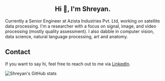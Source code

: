 <h2 align="center">Hi 👋, I'm Shreyan.</h1>

Currently a Senior Engineer at Azista Industries Pvt. Ltd, working on satellite data processing. I'm a researcher with a focus on signal, image, and video processing (mostly quality assessment). I also dabble in computer vision, data science, natural language processing, art and anatomy. 

## Contact
If you want to say hi, feel free to reach out to me via [LinkedIn](https://www.linkedin.com/in/shreyansanyal/).

![Shreyan's GitHub stats](https://github-readme-stats.vercel.app/api?username=pneycho&show_icons=true&theme=tokyonight)



